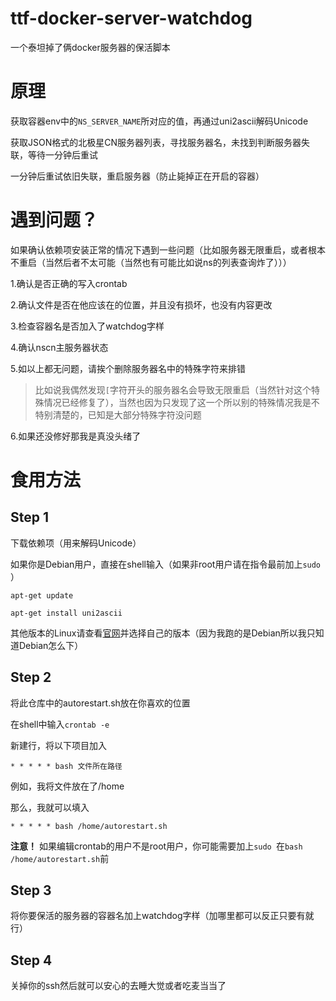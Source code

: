 # ttf-docker-server-watchdog

一个泰坦掉了俩docker服务器的保活脚本

# 原理

获取容器env中的`NS_SERVER_NAME`所对应的值，再通过uni2ascii解码Unicode

获取JSON格式的北极星CN服务器列表，寻找服务器名，未找到判断服务器失联，等待一分钟后重试

一分钟后重试依旧失联，重启服务器（防止毙掉正在开启的容器）

# 遇到问题？

如果确认依赖项安装正常的情况下遇到一些问题（比如服务器无限重启，或者根本不重启（当然后者不太可能（当然也有可能比如说ns的列表查询炸了）））

1.确认是否正确的写入crontab

2.确认文件是否在他应该在的位置，并且没有损坏，也没有内容更改

3.检查容器名是否加入了watchdog字样

4.确认nscn主服务器状态

5.如以上都无问题，请挨个删除服务器名中的特殊字符来排错

> 比如说我偶然发现`[`字符开头的服务器名会导致无限重启（当然针对这个特殊情况已经修复了），当然也因为只发现了这一个所以别的特殊情况我是不特别清楚的，已知是大部分特殊字符没问题

6.如果还没修好那我是真没头绪了

# 食用方法

## Step 1

下载依赖项（用来解码Unicode）

如果你是Debian用户，直接在shell输入（如果非root用户请在指令最前加上`sudo `）

`apt-get update`

`apt-get install uni2ascii`

其他版本的Linux请查看[官网](https://www.billposer.org/Software/uni2ascii.html#downloads)并选择自己的版本（因为我跑的是Debian所以我只知道Debian怎么下）

## Step 2

将此仓库中的autorestart.sh放在你喜欢的位置

在shell中输入`crontab -e`

新建行，将以下项目加入

`* * * * * bash 文件所在路径`

例如，我将文件放在了/home

那么，我就可以填入

`* * * * * bash /home/autorestart.sh`

**注意！** 如果编辑crontab的用户不是root用户，你可能需要加上`sudo `在`bash /home/autorestart.sh`前

## Step 3

将你要保活的服务器的容器名加上watchdog字样（加哪里都可以反正只要有就行）

## Step 4

关掉你的ssh然后就可以安心的去睡大觉或者吃麦当当了
